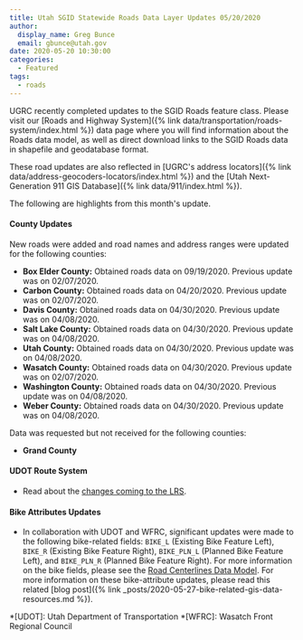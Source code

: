 ```yaml
---
title: Utah SGID Statewide Roads Data Layer Updates 05/20/2020
author:
  display_name: Greg Bunce
  email: gbunce@utah.gov
date: 2020-05-20 10:30:00
categories:
  - Featured
tags:
  - roads
---
```


UGRC recently completed updates to the SGID Roads feature class. Please visit our [Roads and Highway System]({% link data/transportation/roads-system/index.html %}) data page where you will find information about the Roads data model, as well as direct download links to the SGID Roads data in shapefile and geodatabase format.

These road updates are also reflected in [UGRC's address locators]({% link data/address-geocoders-locators/index.html %}) and the [Utah Next-Generation 911 GIS Database]({% link data/911/index.html %}).

The following are highlights from this month's update.

#### County Updates

New roads were added and road names and address ranges were updated for the following counties:

- **Box Elder County:** Obtained roads data on 09/19/2020. Previous update was on 02/07/2020.
- **Carbon County:** Obtained roads data on 04/20/2020. Previous update was on 02/07/2020.
- **Davis County:** Obtained roads data on 04/30/2020. Previous update was on 04/08/2020.
- **Salt Lake County:** Obtained roads data on 04/30/2020. Previous update was on 04/08/2020.
- **Utah County:** Obtained roads data on 04/30/2020. Previous update was on 04/08/2020.
- **Wasatch County:** Obtained roads data on 04/30/2020. Previous update was on 02/07/2020.
- **Washington County:** Obtained roads data on 04/30/2020. Previous update was on 04/08/2020.
- **Weber County:** Obtained roads data on 04/30/2020. Previous update was on 04/08/2020.

Data was requested but not received for the following counties:

- **Grand County**

#### UDOT Route System

- Read about the [changes coming to the LRS](https://drive.google.com/file/d/1t03AWYHeqTjssTSKnzn60ygdIB-nqEAF/view).

#### Bike Attributes Updates

- In collaboration with UDOT and WFRC, significant updates were made to the following bike-related fields: `BIKE_L` (Existing Bike Feature Left), `BIKE_R` (Existing Bike Feature Right), `BIKE_PLN_L` (Planned Bike Feature Left), and `BIKE_PLN_R` (Planned Bike Feature Right). For more information on the bike fields, please see the [Road Centerlines Data Model](https://docs.google.com/spreadsheets/d/1jQ_JuRIEtzxj60F0FAGmdu5JrFpfYBbSt3YzzCjxpfI/edit#gid=811360546). For more information on these bike-attribute updates, please read this related [blog post]({% link _posts/2020-05-27-bike-related-gis-data-resources.md %}).

*[UDOT]: Utah Department of Transportation
*[WFRC]: Wasatch Front Regional Council
